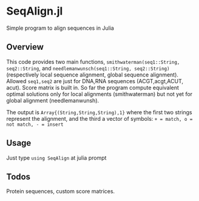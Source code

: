 SeqAlign.jl
===========

Simple program to align sequences in Julia


Overview
--------

This code provides two main functions, `smithwaterman(seq1::String,
seq2::String`, and `needlemanwunsch(seq1::String, seq2::String)`
(respectively local sequence alignment, global sequence alignment).
Allowed `seq1,seq2` are just for DNA,RNA sequences (ACGT,acgt,ACUT,
acut). Score matrix is built in. So far the program compute equivalent
optimal solutions only for local alignments (smithwaterman) but not
yet for global alignment (needlemanwunsh).

The output is `Array{(String,String,String),1}` where the first two
strings represent the alignment, and the third a vector of symbols: 
`+ = match, o = not match, - = insert` 

Usage
-----

Just type `using SeqAlign` at julia prompt


Todos
-----

Protein sequences, custom score matrices.
 

